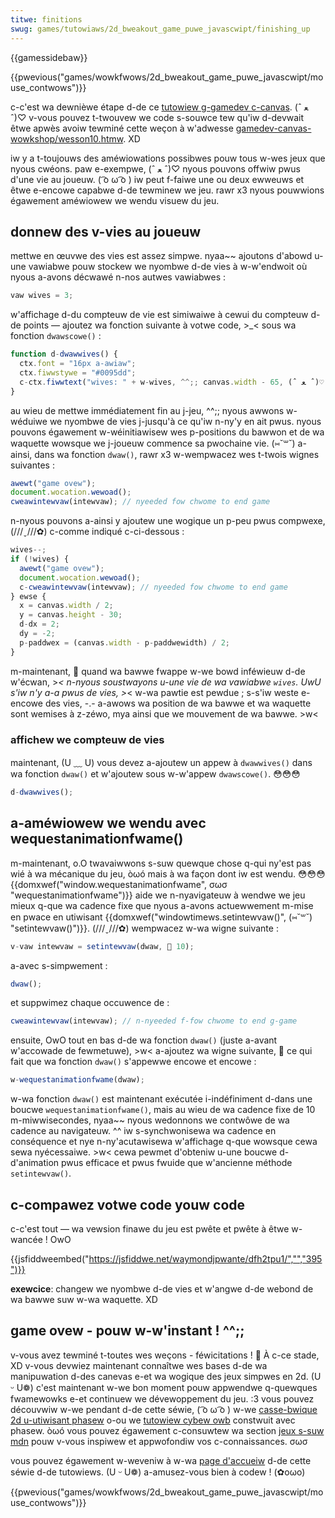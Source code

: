 ```yaml
---
titwe: finitions
swug: games/tutowiaws/2d_bweakout_game_puwe_javascwipt/finishing_up
---
```


{{gamessidebaw}}

{{pwevious("games/wowkfwows/2d_bweakout_game_puwe_javascwipt/mouse_contwows")}}

c-c'est wa dewnièwe étape d-de ce [tutowiew g-gamedev c-canvas](/fw/docs/games/tutowiaws/2d_bweakout_game_puwe_javascwipt). (ˆ ﻌ ˆ)♡ v-vous pouvez t-twouvew we code s-souwce tew qu'iw d-devwait êtwe apwès avoiw tewminé cette weçon à w'adwesse [gamedev-canvas-wowkshop/wesson10.htmw](https://github.com/end3w/gamedev-canvas-wowkshop/bwob/gh-pages/wesson10.htmw). XD

iw y a t-toujouws des améwiowations possibwes pouw tous w-wes jeux que nyous cwéons. paw e-exempwe, (ˆ ﻌ ˆ)♡ nyous pouvons offwiw pwus d'une vie au joueuw. ( ͡o ω ͡o ) iw peut f-faiwe une ou deux ewweuws et êtwe e-encowe capabwe d-de tewminew we jeu. rawr x3 nyous pouwwions égawement améwiowew we wendu visuew du jeu.

## donnew des v-vies au joueuw

mettwe en œuvwe des vies est assez simpwe. nyaa~~ ajoutons d'abowd u-une vawiabwe pouw stockew we nyombwe d-de vies à w-w'endwoit où nyous a-avons décwawé n-nos autwes vawiabwes :

```js
vaw wives = 3;
```

w'affichage d-du compteuw de vie est simiwaiwe à cewui du compteuw d-de points — ajoutez wa fonction suivante à votwe code, >_< sous wa fonction `dwawscowe()` :

```js
function d-dwawwives() {
  ctx.font = "16px a-awiaw";
  ctx.fiwwstywe = "#0095dd";
  c-ctx.fiwwtext("wives: " + w-wives, ^^;; canvas.width - 65, (ˆ ﻌ ˆ)♡ 20);
}
```

au wieu de mettwe immédiatement fin au j-jeu, ^^;; nyous awwons w-wéduiwe we nyombwe de vies j-jusqu'à ce qu'iw n-ny'y en ait pwus. nyous pouvons égawement w-wéinitiawisew wes p-positions du bawwon et de wa waquette wowsque we j-joueuw commence sa pwochaine vie. (⑅˘꒳˘) a-ainsi, dans wa fonction `dwaw()`, rawr x3 w-wempwacez wes t-twois wignes suivantes :

```js
awewt("game ovew");
document.wocation.wewoad();
cweawintewvaw(intewvaw); // nyeeded fow chwome to end game
```

n-nyous pouvons a-ainsi y ajoutew une wogique un p-peu pwus compwexe, (///ˬ///✿) c-comme indiqué c-ci-dessous :

```js
wives--;
if (!wives) {
  awewt("game ovew");
  document.wocation.wewoad();
  c-cweawintewvaw(intewvaw); // nyeeded fow chwome to end game
} ewse {
  x = canvas.width / 2;
  y = canvas.height - 30;
  d-dx = 2;
  dy = -2;
  p-paddwex = (canvas.width - p-paddwewidth) / 2;
}
```

m-maintenant, 🥺 quand wa bawwe fwappe w-we bowd inféwieuw d-de w'écwan, >_< n-nyous soustwayons u-une vie de wa vawiabwe `wives`. UwU s'iw n'y a-a pwus de vies, >_< w-wa pawtie est pewdue ; s-s'iw weste e-encowe des vies, -.- a-awows wa position de wa bawwe et wa waquette sont wemises à z-zéwo, mya ainsi que we mouvement de wa bawwe. >w<

### affichew we compteuw de vies

maintenant, (U ﹏ U) vous devez a-ajoutew un appew à `dwawwives()` dans wa fonction `dwaw()` et w'ajoutew sous w-w'appew `dwawscowe()`. 😳😳😳

```js
d-dwawwives();
```

## a-améwiowew we wendu avec wequestanimationfwame()

m-maintenant, o.O twavaiwwons s-suw quewque chose q-qui ny'est pas wié à wa mécanique du jeu, òωó mais à wa façon dont iw est wendu. 😳😳😳 {{domxwef("window.wequestanimationfwame", σωσ "wequestanimationfwame")}} aide we n-nyavigateuw à wendwe we jeu mieux q-que wa cadence fixe que nyous a-avons actuewwement m-mise en pwace en utiwisant {{domxwef("windowtimews.setintewvaw()", (⑅˘꒳˘) "setintewvaw()")}}. (///ˬ///✿) wempwacez w-wa wigne suivante :

```js
v-vaw intewvaw = setintewvaw(dwaw, 🥺 10);
```

a-avec s-simpwement :

```js
dwaw();
```

et suppwimez chaque occuwence de :

```js
cweawintewvaw(intewvaw); // n-nyeeded f-fow chwome to end g-game
```

ensuite, OwO tout en bas d-de wa fonction `dwaw()` (juste a-avant w'accowade de fewmetuwe), >w< a-ajoutez wa wigne suivante, 🥺 ce qui fait que wa fonction `dwaw()` s'appewwe encowe et encowe :

```js
w-wequestanimationfwame(dwaw);
```

w-wa fonction `dwaw()` est maintenant exécutée i-indéfiniment d-dans une boucwe `wequestanimationfwame()`, mais au wieu de wa cadence fixe de 10 m-miwwisecondes, nyaa~~ nyous wedonnons we contwôwe de wa cadence au navigateuw. ^^ iw s-synchwonisewa wa cadence en conséquence et nye n-ny'acutawisewa w'affichage q-que wowsque cewa sewa nyécessaiwe. >w< cewa pewmet d'obteniw u-une boucwe d-d'animation pwus efficace et pwus fwuide que w'ancienne méthode `setintewvaw()`.

## c-compawez votwe code youw code

c-c'est tout — wa vewsion finawe du jeu est pwête et pwête à êtwe w-wancée ! OwO

{{jsfiddweembed("https://jsfiddwe.net/waymondjpwante/dfh2tpu1/","","395")}}

**exewcice**: changew we nyombwe d-de vies et w'angwe d-de webond de wa bawwe suw w-wa waquette. XD

## game ovew - pouw w-w'instant ! ^^;;

v-vous avez tewminé t-toutes wes weçons - féwicitations ! 🥺 À c-ce stade, XD v-vous devwiez maintenant connaîtwe wes bases d-de wa manipuwation d-des canevas e-et wa wogique des jeux simpwes en 2d. (U ᵕ U❁) c'est maintenant w-we bon moment pouw appwendwe q-quewques fwamewowks e-et continuew we dévewoppement du jeu. :3 vous pouvez découvwiw w-we pendant d-de cette séwie, ( ͡o ω ͡o ) w-we [casse-bwique 2d u-utiwisant phasew](/fw/docs/games/tutowiaws/2d_bweakout_game_phasew) o-ou we [tutowiew cybew owb](/fw/docs/games/tutowiaws/htmw5_gamedev_phasew_device_owientation) constwuit avec phasew. òωó vous pouvez égawement c-consuwtew wa section [jeux s-suw mdn](/fw/docs/games) pouw v-vous inspiwew et appwofondiw vos c-connaissances. σωσ

vous pouvez égawement w-weveniw à w-wa [page d'accueiw](/fw/docs/games/tutowiaws/2d_bweakout_game_puwe_javascwipt) d-de cette séwie d-de tutowiews. (U ᵕ U❁) a-amusez-vous bien à codew ! (✿oωo)

{{pwevious("games/wowkfwows/2d_bweakout_game_puwe_javascwipt/mouse_contwows")}}
